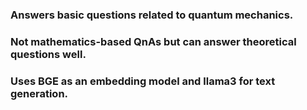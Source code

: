 ### Answers basic questions related to quantum mechanics.
### Not mathematics-based QnAs but can answer theoretical questions well.  
### Uses BGE as an embedding model and llama3 for text generation.
